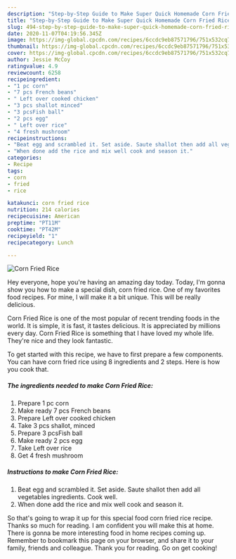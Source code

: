 ```yaml
---
description: "Step-by-Step Guide to Make Super Quick Homemade Corn Fried Rice"
title: "Step-by-Step Guide to Make Super Quick Homemade Corn Fried Rice"
slug: 494-step-by-step-guide-to-make-super-quick-homemade-corn-fried-rice
date: 2020-11-07T04:19:56.345Z
image: https://img-global.cpcdn.com/recipes/6ccdc9eb87571796/751x532cq70/corn-fried-rice-recipe-main-photo.jpg
thumbnail: https://img-global.cpcdn.com/recipes/6ccdc9eb87571796/751x532cq70/corn-fried-rice-recipe-main-photo.jpg
cover: https://img-global.cpcdn.com/recipes/6ccdc9eb87571796/751x532cq70/corn-fried-rice-recipe-main-photo.jpg
author: Jessie McCoy
ratingvalue: 4.9
reviewcount: 6258
recipeingredient:
- "1 pc corn"
- "7 pcs French beans"
- " Left over cooked chicken"
- "3 pcs shallot minced"
- "3 pcsFish ball"
- "2 pcs egg"
- " Left over rice"
- "4 fresh mushroom"
recipeinstructions:
- "Beat egg and scrambled it. Set aside. Saute shallot then add all vegetables ingredients. Cook well."
- "When done add the rice and mix well cook and season it."
categories:
- Recipe
tags:
- corn
- fried
- rice

katakunci: corn fried rice 
nutrition: 214 calories
recipecuisine: American
preptime: "PT11M"
cooktime: "PT42M"
recipeyield: "1"
recipecategory: Lunch

---
```



![Corn Fried Rice](https://img-global.cpcdn.com/recipes/6ccdc9eb87571796/751x532cq70/corn-fried-rice-recipe-main-photo.jpg)

Hey everyone, hope you're having an amazing day today. Today, I'm gonna show you how to make a special dish, corn fried rice. One of my favorites food recipes. For mine, I will make it a bit unique. This will be really delicious.

Corn Fried Rice is one of the most popular of recent trending foods in the world. It is simple, it is fast, it tastes delicious. It is appreciated by millions every day. Corn Fried Rice is something that I have loved my whole life. They're nice and they look fantastic.




To get started with this recipe, we have to first prepare a few components. You can have corn fried rice using 8 ingredients and 2 steps. Here is how you cook that.

<!--inarticleads1-->

##### The ingredients needed to make Corn Fried Rice:

1. Prepare 1 pc corn
1. Make ready 7 pcs French beans
1. Prepare  Left over cooked chicken
1. Take 3 pcs shallot, minced
1. Prepare 3 pcsFish ball
1. Make ready 2 pcs egg
1. Take  Left over rice
1. Get 4 fresh mushroom




<!--inarticleads2-->

##### Instructions to make Corn Fried Rice:

1. Beat egg and scrambled it. Set aside. Saute shallot then add all vegetables ingredients. Cook well.
1. When done add the rice and mix well cook and season it.




So that's going to wrap it up for this special food corn fried rice recipe. Thanks so much for reading. I am confident you will make this at home. There is gonna be more interesting food in home recipes coming up. Remember to bookmark this page on your browser, and share it to your family, friends and colleague. Thank you for reading. Go on get cooking!
